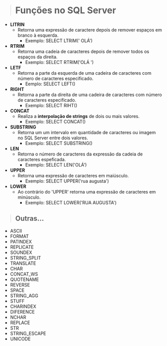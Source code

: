 ># Funções no SQL Server
* **LITRIN**
    * Retorna uma expressão de caractere depois de remover espaços em branco à esquerda.
      * Exemplo: SELECT LTRIM('     OLÁ')
* **RTRIM**
  * Retorna uma cadeia de caracteres depois de remover todos os espaços da direita.
    * Exemplo: SELECT RTRIM('OLÁ      ')
* **LETF**
  * Retorna a parte da esquerda de uma cadeira de caracteres com número de caracteres especificado.
    * Eemplo: SELECT LEFT()
* **RIGHT**
  * Retorna a parte da direita de uma cadeira de caracteres com número de caracteres especificado.
    * Exemplo: SELECT RIHT()
* **CONCAT**
  * Realiza a **interpolação de strings** de dois ou mais valores.
    * Exemplo: SELECT CONCAT()
* **SUBSTRING**
  * Retorna um um intervalo em quantidade de caracteres ou imagem no SQL Server entre dois valores.
    * Exemplo: SELECT SUBSTRING()
* **LEN**
  * Retorna o número de caracteres da expressão da cadeia de caracteres espeficada.
    * Exemplo: SELECT LEN('OLÁ')
* **UPPER**
  * Retorna uma expressão de caracteres em maiúsculo.
    * Exemplo: SELECT UPPER('rua augusta') 
* **LOWER**
  * Ao contrário do 'UPPER' retorna uma expressão de caracteres em minúsculo.
    * Exemplo: SELECT LOWER('RUA AUGUSTA')

>## Outras...
* ASCII 
* FORMAT
* PATINDEX
* REPLICATE
* SOUNDEX
* STRING_SPLIT
* TRANSLATE
* CHAR
* CONCAT_WS
* QUOTENAME
* REVERSE
* SPACE
* STRING_AGG
* STUFF
* CHARINDEX
* DIFERENCE
* NCHAR
* REPLACE
* STR
* STRING_ESCAPE
* UNICODE